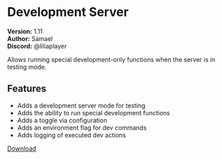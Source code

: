 # Development Server

**Version:** 1.11  
**Author:** Samael  
**Discord:** @liliaplayer  

Allows running special development-only functions when the server is in testing mode.

## Features

- Adds a development server mode for testing
- Adds the ability to run special development functions
- Adds a toggle via configuration
- Adds an environment flag for dev commands
- Adds logging of executed dev actions

[Download](https://github.com/LiliaFramework/Modules/raw/refs/heads/gh-pages/developmentserver.zip)
